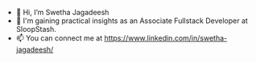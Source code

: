 - 👋 Hi, I’m Swetha Jagadeesh
- 🌱 I'm gaining practical insights as an Associate Fullstack Developer at SloopStash.
- 📫 You can connect me at https://www.linkedin.com/in/swetha-jagadeesh/


<!---
SwethaJeevaprakash/SwethaJeevaprakash is a ✨ special ✨ repository because its `README.md` (this file) appears on your GitHub profile.
You can click the Preview link to take a look at your changes.
--->
